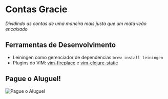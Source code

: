 # Contas Gracie

_Dividindo as contas de uma maneira mais justa que um mata-leão encaixado_

## Ferramentas de Desenvolvimento

- Leiningen como gerenciador de dependencias `brew install leiningen`
- Plugins do VIM: [vim-fireplace](https://github.com/tpope/vim-fireplace) e [vim-clojure-static](https://github.com/guns/vim-clojure-static)

## Pague o Aluguel!

![Pague o Aluguel](http://spe.fotolog.com/photo/46/14/66/calistenia/1279556313995_f.jpg)


